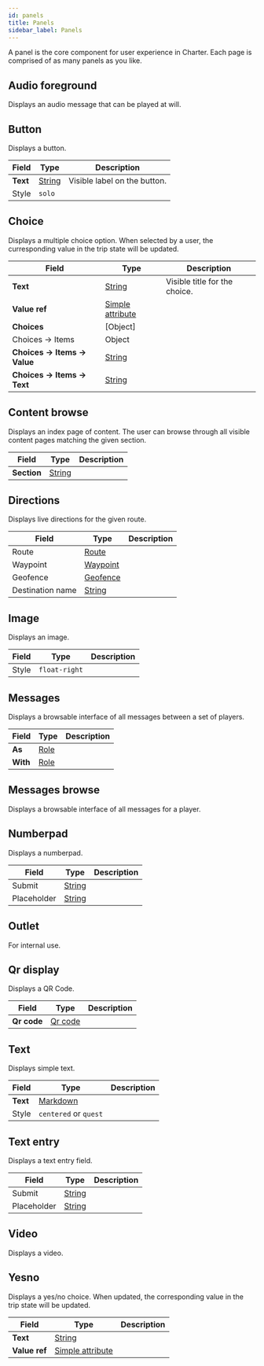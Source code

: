 ```yaml
---
id: panels
title: Panels
sidebar_label: Panels
---
```


A panel is the core component for user experience in Charter. Each page is comprised of as many panels as you like.
## Audio foreground

Displays an audio message that can be played at will.




## Button

Displays a button.


| Field | Type | Description |
| - | - | - |
| **Text** | [String](/docs/reference/fieldtypes#string) | Visible label on the button. |
| Style | `solo` |  |


## Choice

Displays a multiple choice option. When selected by a user, the curresponding value in the trip state will be updated.


| Field | Type | Description |
| - | - | - |
| **Text** | [String](/docs/reference/fieldtypes#string) | Visible title for the choice. |
| **Value ref** | [Simple attribute](/docs/reference/fieldtypes#simple-attribute) |  |
| **Choices** | [Object] |  |
| Choices → Items | Object |  |
| **Choices → Items → Value** | [String](/docs/reference/fieldtypes#string) |  |
| **Choices → Items → Text** | [String](/docs/reference/fieldtypes#string) |  |


## Content browse

Displays an index page of content. The user can browse through all visible content pages matching the given section.


| Field | Type | Description |
| - | - | - |
| **Section** | [String](/docs/reference/fieldtypes#string) |  |


## Directions

Displays live directions for the given route.


| Field | Type | Description |
| - | - | - |
| Route | [Route](/docs/reference/resources#route) |  |
| Waypoint | [Waypoint](/docs/reference/resources#waypoint) |  |
| Geofence | [Geofence](/docs/reference/resources#geofence) |  |
| Destination name | [String](/docs/reference/fieldtypes#string) |  |


## Image

Displays an image.


| Field | Type | Description |
| - | - | - |
| Style | `float-right` |  |


## Messages

Displays a browsable interface of all messages between a set of players.


| Field | Type | Description |
| - | - | - |
| **As** | [Role](/docs/reference/resources#role) |  |
| **With** | [Role](/docs/reference/resources#role) |  |


## Messages browse

Displays a browsable interface of all messages for a player.




## Numberpad

Displays a numberpad.


| Field | Type | Description |
| - | - | - |
| Submit | [String](/docs/reference/fieldtypes#string) |  |
| Placeholder | [String](/docs/reference/fieldtypes#string) |  |


## Outlet

For internal use.




## Qr display

Displays a QR Code.


| Field | Type | Description |
| - | - | - |
| **Qr code** | [Qr code](/docs/reference/resources#qr-code) |  |


## Text

Displays simple text.


| Field | Type | Description |
| - | - | - |
| **Text** | [Markdown](/docs/reference/fieldtypes#markdown) |  |
| Style | `centered` or `quest` |  |


## Text entry

Displays a text entry field.


| Field | Type | Description |
| - | - | - |
| Submit | [String](/docs/reference/fieldtypes#string) |  |
| Placeholder | [String](/docs/reference/fieldtypes#string) |  |


## Video

Displays a video.




## Yesno

Displays a yes/no choice. When updated, the corresponding value in the trip state will be updated.


| Field | Type | Description |
| - | - | - |
| **Text** | [String](/docs/reference/fieldtypes#string) |  |
| **Value ref** | [Simple attribute](/docs/reference/fieldtypes#simple-attribute) |  |


